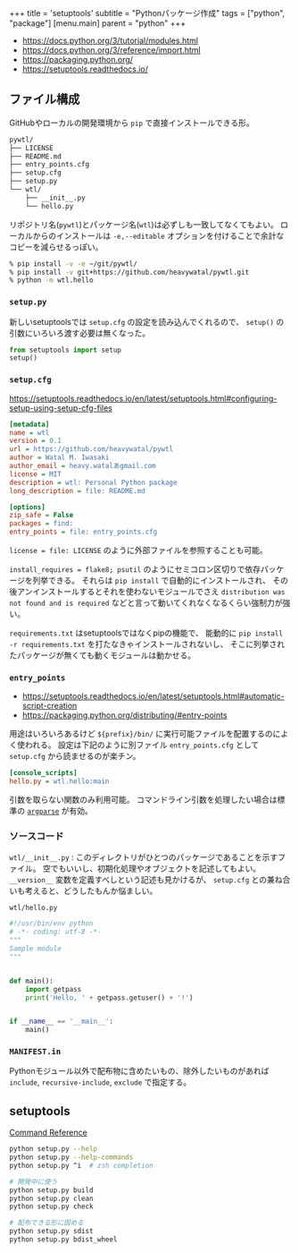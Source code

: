+++
title = 'setuptools'
subtitle = "Pythonパッケージ作成"
tags = ["python", "package"]
[menu.main]
  parent = "python"
+++

- https://docs.python.org/3/tutorial/modules.html
- https://docs.python.org/3/reference/import.html
- https://packaging.python.org/
- https://setuptools.readthedocs.io/

## ファイル構成

GitHubやローカルの開発環境から `pip` で直接インストールできる形。

```sh
pywtl/
├── LICENSE
├── README.md
├── entry_points.cfg
├── setup.cfg
├── setup.py
└── wtl/
    ├── __init__.py
    └── hello.py
```

リポジトリ名(`pywtl`)とパッケージ名(`wtl`)は必ずしも一致してなくてもよい。
ローカルからのインストールは `-e,--editable`
オプションを付けることで余計なコピーを減らせるっぽい。

```sh
% pip install -v -e ~/git/pywtl/
% pip install -v git+https://github.com/heavywatal/pywtl.git
% python -m wtl.hello
```


### `setup.py`

新しいsetuptoolsでは `setup.cfg` の設定を読み込んでくれるので、
`setup()` の引数にいろいろ渡す必要は無くなった。

```py
from setuptools import setup
setup()
```

### `setup.cfg`

https://setuptools.readthedocs.io/en/latest/setuptools.html#configuring-setup-using-setup-cfg-files

```ini
[metadata]
name = wtl
version = 0.1
url = https://github.com/heavywatal/pywtl
author = Watal M. Iwasaki
author_email = heavy.watalあgmail.com
license = MIT
description = wtl: Personal Python package
long_description = file: README.md

[options]
zip_safe = False
packages = find:
entry_points = file: entry_points.cfg
```

`license = file: LICENSE` のように外部ファイルを参照することも可能。

`install_requires = flake8; psutil`
のようにセミコロン区切りで依存パッケージを列挙できる。
それらは `pip install` で自動的にインストールされ、
その後アンインストールするとそれを使わないモジュールでさえ
`distribution was not found and is required`
などと言って動いてくれなくなるくらい強制力が強い。

`requirements.txt` はsetuptoolsではなくpipの機能で、
能動的に `pip install -r requirements.txt`
を打たなきゃインストールされないし、
そこに列挙されたパッケージが無くても動くモジュールは動かせる。


### `entry_points`

- https://setuptools.readthedocs.io/en/latest/setuptools.html#automatic-script-creation
- https://packaging.python.org/distributing/#entry-points

用途はいろいろあるけど
`${prefix}/bin/` に実行可能ファイルを配置するのによく使われる。
設定は下記のように別ファイル `entry_points.cfg` として
`setup.cfg` から読ませるのが楽チン。

```ini
[console_scripts]
hello.py = wtl.hello:main
```

引数を取らない関数のみ利用可能。
コマンドライン引数を処理したい場合は標準の
[`argparse`](https://docs.python.org/3/library/argparse.html) が有効。


### ソースコード

`wtl/__init__.py`
: このディレクトリがひとつのパッケージであることを示すファイル。
  空でもいいし、初期化処理やオブジェクトを記述してもよい。
  `__version__` 変数を定義すべしという記述も見かけるが、
  `setup.cfg` との兼ね合いも考えると、どうしたもんか悩ましい。

`wtl/hello.py`
```py
#!/usr/bin/env python
# -*- coding: utf-8 -*-
"""
Sample module
"""


def main():
    import getpass
    print('Hello, ' + getpass.getuser() + '!')


if __name__ == '__main__':
    main()
```


### `MANIFEST.in`

Pythonモジュール以外で配布物に含めたいもの、除外したいものがあれば
`include`, `recursive-include`, `exclude`
で指定する。


## setuptools

[Command Reference](https://setuptools.readthedocs.io/en/latest/setuptools.html#command-reference)

```sh
python setup.py --help
python setup.py --help-commands
python setup.py ^i  # zsh completion

# 開発中に使う
python setup.py build
python setup.py clean
python setup.py check

# 配布できる形に固める
python setup.py sdist
python setup.py bdist_wheel
```
